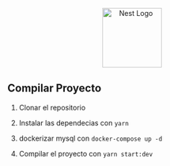 <p align="center">
  <a href="http://nestjs.com/" target="blank"><img src="https://nestjs.com/img/logo-small.svg" width="120" alt="Nest Logo" /></a>
</p>

## Compilar Proyecto

1. Clonar el repositorio

2. Instalar las dependecias con `yarn`

3. dockerizar mysql con `docker-compose up -d`

4. Compilar el proyecto con `yarn start:dev`
